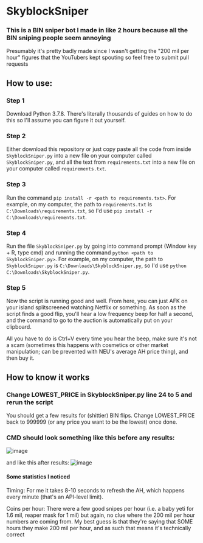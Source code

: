# SkyblockSniper

### This is a BIN sniper bot I made in like 2 hours because all the BIN sniping people seem annoying
Presumably it's pretty badly made since I wasn't getting the "200 mil per hour" figures that the YouTubers kept spouting so feel free to submit pull requests

## How to use:
### Step 1
Download Python 3.7.8. There's literally thousands of guides on how to do this so I'll assume you can figure it out yourself.

### Step 2
Either download this repository or just copy paste all the code from inside `SkyblockSniper.py` into a new file on your computer called `SkyblockSniper.py`, and all the text from `requirements.txt` into a new file on your computer called `requirements.txt`.

### Step 3
Run the command `pip install -r <path to requirements.txt>`. For example, on my computer, the path to `requirements.txt` is `C:\Downloads\requirements.txt`, so I'd use `pip install -r C:\Downloads\requirements.txt`.

### Step 4
Run the file `SkyblockSniper.py` by going into command prompt (Window key + R, type cmd) and running the command `python <path to SkyblockSniper.py>`. For example, on my computer, the path to `SkyblockSniper.py` is `C:\Downloads\SkyblockSniper.py`, so I'd use `python C:\Downloads\SkyblockSniper.py`.

### Step 5
Now the script is running good and well. From here, you can just AFK on your island splitscreened watching Netflix or something. As soon as the script finds a good flip, you'll hear a low frequency beep for half a second, and the command to go to the auction is automatically put on your clipboard.

All you have to do is Ctrl+V every time you hear the beep, make sure it's not a scam (sometimes this happens with cosmetics or other market manipulation; can be prevented with NEU's average AH price thing), and then buy it.

## How to know it works
### Change LOWEST_PRICE in SkyblockSniper.py line 24 to 5 and rerun the script
You should get a few results for (shittier) BIN flips. Change LOWEST_PRICE back to 999999 (or any price you want to be the lowest) once done.

### CMD should look something like this before any results:
![image](https://user-images.githubusercontent.com/61282104/132627208-e14a7ec9-0373-40de-9db6-3d6b22cd4b3e.png)

and like this after results:
![image](https://user-images.githubusercontent.com/61282104/132628053-e6f5221e-6156-4d57-b669-c9e6fea3ae12.png)

#### Some statistics I noticed
Timing: For me it takes 8-10 seconds to refresh the AH, which happens every minute (that's an API-level limit).

Coins per hour: There were a few good snipes per hour (i.e. a baby yeti for 1.6 mil, reaper mask for 1 mil) but again, no clue where the 200 mil per hour numbers are coming from. My best guess is that they're saying that SOME hours they make 200 mil per hour, and as such that means it's technically correct
